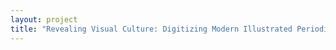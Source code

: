 ```yaml
--- 
layout: project 
title: "Revealing Visual Culture: Digitizing Modern Illustrated Periodical Tear Sheets in the Walt Reed Illustration Archive" 
---
```



